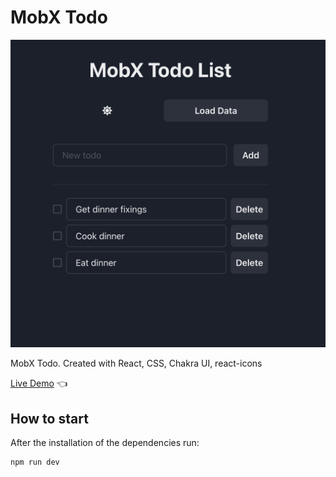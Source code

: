 # MobX Todo

![Design preview for MobX Todo](./design-preview/design-preview.png)

MobX Todo. Created with React, CSS, Chakra UI, react-icons

[Live Demo](https://mobx-todo-two.vercel.app/) 👈

## How to start

After the installation of the dependencies run:

```
npm run dev
```

